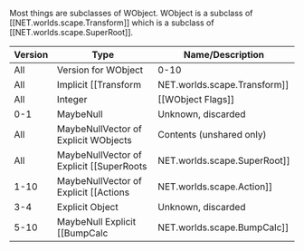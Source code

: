 Most things are subclasses of WObject. WObject is a subclass of [[NET.worlds.scape.Transform]] which is a subclass of [[NET.worlds.scape.SuperRoot]].

| Version | Type | Name/Description |
| --- | --- | --- |
| All | Version for WObject | 0-10 |
| All | Implicit [[Transform|NET.worlds.scape.Transform]] | Transform |
| All | Integer | [[WObject Flags]] |
| 0-1 | MaybeNull | Unknown, discarded |
| All | MaybeNullVector of Explicit WObjects | Contents (unshared only) |
| All | MaybeNullVector of Explicit [[SuperRoots|NET.worlds.scape.SuperRoot]] | Handlers |
| 1-10 | MaybeNullVector of Explicit [[Actions|NET.worlds.scape.Action]] | Actions |
| 3-4 | Explicit Object | Unknown, discarded |
| 5-10 | MaybeNull Explicit [[BumpCalc|NET.worlds.scape.BumpCalc]] | BumpCalc. Seemingly usually null, with BumpCalc determined by the class of this WObject |
